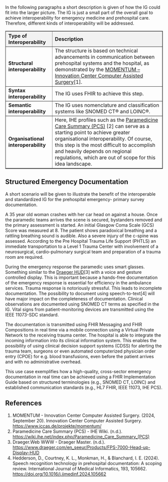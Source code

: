In the following paragraphs a short description is given of how the IG could fit into the larger picture. The IG is just a small part of the overall goal to achieve interoperability for emergency medicine and prehospital care. Therefore, different kinds of interoperability will be addressed.

<table border="1" cellpadding="10" cellspacing="0" style="border-collapse: collapse; width: 100%;">
  <thead>
    <tr style="background-color: #f2f2f2;">
      <th style="text-align: left;">Type of Interoperability</th>
      <th style="text-align: left;">Description</th>
    </tr>
  </thead>
  <tbody>
    <tr>
      <td><strong>Structural interoperability</strong></td>
      <td>The structure is based on technical advancements in communication between prehospital systems and the hospital, as demonstrated by the <a href="https://www.iccas.de/projekte/momentum/" target="_blank">MOMENTUM – Innovation Center Computer Assisted Surgery</a>[1].</td>
    </tr>
    <tr>
      <td><strong>Syntax interoperability</strong></td>
      <td>The IG uses FHIR to achieve this step.</td>
    </tr>
    <tr>
      <td><strong>Semantic interoperability</strong></td>
      <td>The IG uses nomenclature and classification systems like SNOMED CT® and LOINC®.</td>
    </tr>
    <tr>
      <td><strong>Organisational interoperability</strong></td>
      <td>Here, IHE profiles such as the <a href="https://wiki.ihe.net/index.php/Paramedicine_Care_Summary_(PCS)" target="_blank">Paramedicine Care Summary (PCS)</a> [2] can serve as a starting point to achieve greater organisational interoperability. Of course, this step is the most difficult to accomplish and heavily depends on regional regulations, which are out of scope for this idea landscape.</td>
    </tr>
  </tbody>
</table>


##  Structured Emergency Documentation


A short scenario will be given to illustrate the benefit of the interoperable and standardized IG for the prehospital emergency- primary survey documentation.

A 35 year old woman crashes with her car head on against a house. Once the paramedic teams arrives the scene is secured, bystanders removed and the primary assessment is started.
An initial Glasgow Coma Scale (GCS) Score was measured at 8. The patient shows paradoxical breathing and a rattling breathing sound is audible. Also a severe injury of the c-spine was assessed.
According to the Pre Hospital Trauma Life Support (PHTLS) an immediate transportation to a Level 1 Trauma Center with involvement of a neurosurgical, cardio-pulmonary surgical team
and preparation of a trauma room are required.

During the emergency response the paramedic uses smart glasses. Something similar to the 
<a href="https://www.draeger.com/en_see/Applications/Smart-Glasses" target="_blank">Draeger HUD</a>[3] 
with a voice and gesture controlled display. This is important because a hands-free documentation of the emergency response is essential for efficiency in the ambulance services.
Trauma response is notoriously stressful. This leads to incomplete documentation.
The possibility to document using speech-to-text[4] will have major impact on the completeness of documentation.
Clinical observations are documented using SNOMED CT terms as specified in the IG.
Vital signs from patient-monitoring devices are transmitted using the IEEE 11073-SDC standard.

The documentation is transmitted using FHIR Messaging and FHIR Compositions in real time via a mobile connection using a Virtual Private Network to the receiving trauma center.
The hospital is able to integrate the incoming information into its clinical information system.
This enables the possibility of using clinical decision support systems (CDSS) for alerting the trauma team, surgeons or even automated computerized physician order entry (CPOE)
for e.g. blood transfusions, even before the patient arrives and with no administrative overhead.

This use case exemplifies how a high-quality, cross-sector emergency documentation in real time can be achieved using a FHIR Implementation Guide based on structured terminologies
(e.g., SNOMED CT, LOINC) and established communication standards (e.g., HL7 FHIR, IEEE 11073, IHE PCS).





## References
1. MOMENTUM - Innovation Center Computer Assisted Surgery. (2024, September 20). Innovation Center Computer Assisted Surgery. https://www.iccas.de/projekte/momentum/
2. Paramedicine Care Summary (PCS) - IHE Wiki. (n.d.). https://wiki.ihe.net/index.php/Paramedicine_Care_Summary_(PCS)
3. Draeger.Web WWW - Draeger Master. (n.d.). https://www.draeger.com/en_seeur/Products/FPS-7000-Head-up-Display-HUD
4. Hedderson, D., Courtney, K. L., Monkman, H., & Blanchard, I. E. (2024). Speech recognition technology in prehospital documentation: A scoping review. International Journal of Medical Informatics, 193, 105662. https://doi.org/10.1016/j.ijmedinf.2024.105662
